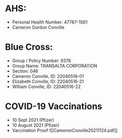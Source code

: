 # AHS:
- Personal Health Number: 47787-1561
- Cameron Gordon Conville
# Blue Cross:
- Group / Policy Number: 9376
- Group Name: TRANSALTA CORPORATION
- Section: 046
- Cameron Conville, ID: 22040516-01
- Elizabeth Conville, ID: 22040516-21
- William Conville, ID: 22040516-22
# COVID-19 Vaccinations
- 10 Sept 2021 (Pfizer)
- 10 August 2021 (Pfizer)
-  Vaccination Proof ![[CameronConville20211124.pdf]]